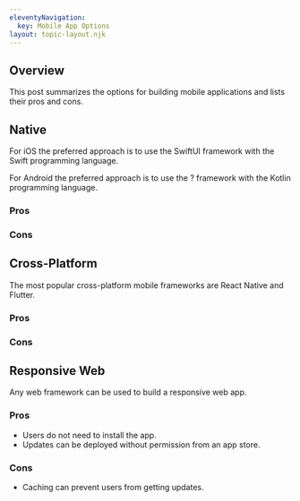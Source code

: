 ```yaml
---
eleventyNavigation:
  key: Mobile App Options
layout: topic-layout.njk
---
```


## Overview

This post summarizes the options for building mobile applications
and lists their pros and cons.

## Native

For iOS the preferred approach is to use the SwiftUI framework
with the Swift programming language.

For Android the preferred approach is to use the ? framework
with the Kotlin programming language.

### Pros

### Cons

## Cross-Platform

The most popular cross-platform mobile frameworks are
React Native and Flutter.

### Pros

### Cons

## Responsive Web

Any web framework can be used to build a responsive web app.

### Pros

- Users do not need to install the app.
- Updates can be deployed without permission from an app store.

### Cons

- Caching can prevent users from getting updates.
